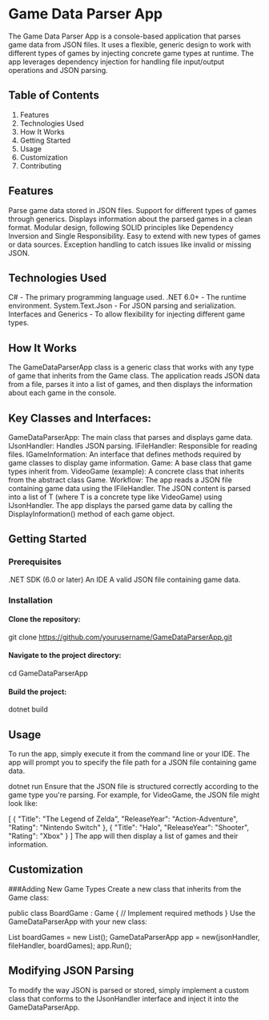# Game Data Parser App
The Game Data Parser App is a console-based application that parses game data from JSON files. It uses a flexible, generic design to work with different types of games by injecting concrete game types at runtime. 
The app leverages dependency injection for handling file input/output operations and JSON parsing.

## Table of Contents
1. Features
2. Technologies Used
3. How It Works
4. Getting Started
5. Usage
6. Customization
7. Contributing

## Features
Parse game data stored in JSON files.
Support for different types of games through generics.
Displays information about the parsed games in a clean format.
Modular design, following SOLID principles like Dependency Inversion and Single Responsibility.
Easy to extend with new types of games or data sources.
Exception handling to catch issues like invalid or missing JSON.

## Technologies Used
C# - The primary programming language used.
.NET 6.0+ - The runtime environment.
System.Text.Json - For JSON parsing and serialization.
Interfaces and Generics - To allow flexibility for injecting different game types.

## How It Works
The GameDataParserApp<T> class is a generic class that works with any type of game that inherits from the Game class. 
The application reads JSON data from a file, parses it into a list of games, and then displays the information about each game in the console.

## Key Classes and Interfaces:
GameDataParserApp<T>: The main class that parses and displays game data.
IJsonHandler: Handles JSON parsing.
IFileHandler: Responsible for reading files.
IGameInformation: An interface that defines methods required by game classes to display game information.
Game: A base class that game types inherit from.
VideoGame (example): A concrete class that inherits from the abstract class Game.
Workflow:
The app reads a JSON file containing game data using the IFileHandler.
The JSON content is parsed into a list of T (where T is a concrete type like VideoGame) using IJsonHandler.
The app displays the parsed game data by calling the DisplayInformation() method of each game object.

## Getting Started
### Prerequisites
.NET SDK (6.0 or later)
An IDE
A valid JSON file containing game data.

### Installation
#### Clone the repository:
git clone https://github.com/yourusername/GameDataParserApp.git
#### Navigate to the project directory:
cd GameDataParserApp
#### Build the project:
dotnet build

## Usage
To run the app, simply execute it from the command line or your IDE. The app will prompt you to specify the file path for a JSON file containing game data.

dotnet run
Ensure that the JSON file is structured correctly according to the game type you're parsing. For example, for VideoGame, the JSON file might look like:


[
  {
    "Title": "The Legend of Zelda",
    "ReleaseYear": "Action-Adventure",
    "Rating": "Nintendo Switch"
  },
  {
    "Title": "Halo",
    "ReleaseYear": "Shooter",
    "Rating": "Xbox"
  }
]
The app will then display a list of games and their information.

## Customization
###Adding New Game Types
Create a new class that inherits from the Game class:

public class BoardGame : Game {
    // Implement required methods
}
Use the GameDataParserApp<T> with your new class:

List<BoardGame> boardGames = new List<BoardGame>();
GameDataParserApp<BoardGame> app = new(jsonHandler, fileHandler, boardGames);
app.Run();

## Modifying JSON Parsing
To modify the way JSON is parsed or stored, simply implement a custom class that conforms to the IJsonHandler interface and inject it into the GameDataParserApp.
